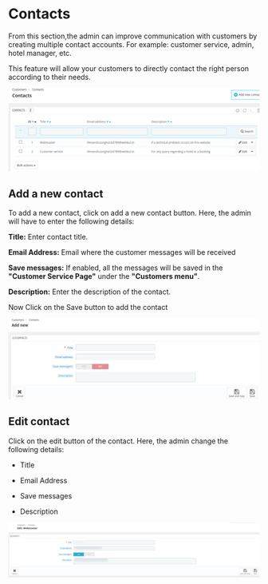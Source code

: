 # Contacts

From this section,the admin can improve communication with customers by creating multiple contact accounts. For example: customer service, admin, hotel manager, etc.

This feature will allow your customers to directly contact the right person according to their needs.


![contacts!](./contacts.png)

## Add a new contact

To add a new contact, click on add a new contact button. Here, the admin will have to enter the following details:

**Title:** Enter contact title.

**Email Address:** Email where the customer messages will be received

**Save messages:** If enabled, all the messages will be saved in the **"Customer Service Page"** under the **"Customers menu"**.

**Description:** Enter the description of the contact.

Now Click on the Save button to add the contact

![Add new contact!](./add_new_contact.png)


## Edit contact

Click on the edit button of the contact. Here, the admin change the following details:

- Title

- Email Address

- Save messages

- Description

![Edit contact details!](./edit_contact_details.png)